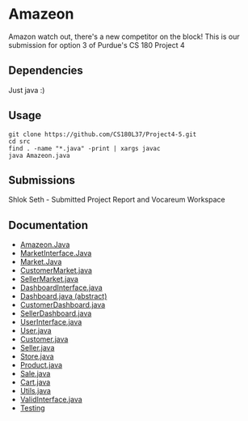 # Amazeon
Amazon watch out, there's a new competitor on the block! This is our submission for option 3 of Purdue's CS 180 Project 4

## Dependencies
Just java :)

## Usage
```
git clone https://github.com/CS180L37/Project4-5.git
cd src
find . -name "*.java" -print | xargs javac
java Amazeon.java
```

## Submissions
Shlok Seth - Submitted Project Report and Vocareum Workspace

## Documentation

- [Amazeon.Java](DOCS.md#Amazeon)
- [MarketInterface.Java](DOCS.md#MarketInterface)
- [Market.Java](DOCS.md#Market)
- [CustomerMarket.java](DOCS.md#CustomerMarket)
- [SellerMarket.java](DOCS.md#SellerMarket)
- [DashboardInterface.java](DOCS.md#DashbooardInterface)
- [Dashboard.java (abstract)](DOCS.md#Dashboard)
- [CustomerDashboard.java](DOCS.md#CustomerDashboard)
- [SellerDashboard.java](DOCS.md#SellerDashboard)
- [UserInterface.java](DOCS.md#UserInterface)
- [User.java](DOCS.md#User)
- [Customer.java](DOCS.md#Customer)
- [Seller.java](DOCS.md#Seller)
- [Store.java](DOCS.md#Store)
- [Product.java](DOCS.md#Product)
- [Sale.java](DOCS.md#Sale)
- [Cart.java](DOCS.md#Cart)
- [Utils.java](DOCS.md#Utils)
- [ValidInterface.java](DOCS.md#ValidInterface)
- [Testing](DOCS.md#Testing)